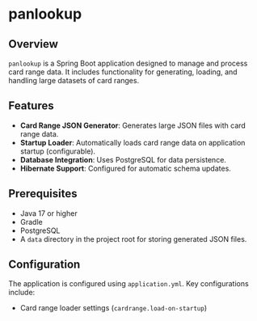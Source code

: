 # panlookup

## Overview
`panlookup` is a Spring Boot application designed to manage and process card range data. It includes functionality for generating, loading, and handling large datasets of card ranges.

## Features
- **Card Range JSON Generator**: Generates large JSON files with card range data.
- **Startup Loader**: Automatically loads card range data on application startup (configurable).
- **Database Integration**: Uses PostgreSQL for data persistence.
- **Hibernate Support**: Configured for automatic schema updates.

## Prerequisites
- Java 17 or higher
- Gradle
- PostgreSQL
- A `data` directory in the project root for storing generated JSON files.

## Configuration
The application is configured using `application.yml`. Key configurations include:
- Card range loader settings (`cardrange.load-on-startup`)

